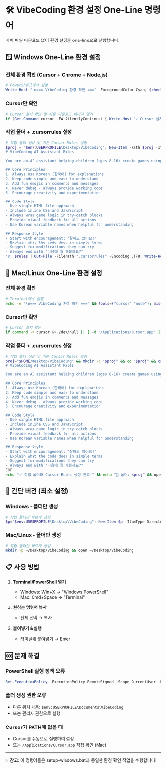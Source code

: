 # 🛠️ VibeCoding 환경 설정 One-Line 명령어

배치 파일 다운로드 없이 환경 설정을 one-line으로 실행합니다.

## 🪟 Windows One-Line 환경 설정

### 전체 환경 확인 (Cursor + Chrome + Node.js)
```powershell
# PowerShell에서 실행
Write-Host "`n=== VibeCoding 환경 확인 ===" -ForegroundColor Cyan; $checks = @{Cursor = (Get-Command cursor -EA SilentlyContinue) -ne $null; Chrome = (Test-Path "${env:ProgramFiles}\Google\Chrome\Application\chrome.exe") -or (Test-Path "${env:ProgramFiles(x86)}\Google\Chrome\Application\chrome.exe"); NodeJS = (Get-Command node -EA SilentlyContinue) -ne $null}; foreach ($tool in $checks.Keys) { if ($checks[$tool]) { Write-Host "✓ $tool 설치됨" -ForegroundColor Green } else { Write-Host "✗ $tool 미설치" -ForegroundColor Red; if ($tool -eq "Cursor") { Start-Process "https://cursor.com" } elseif ($tool -eq "NodeJS") { Start-Process "https://nodejs.org" } } }; if ($checks.Values -contains $false) { Write-Host "`n필요한 도구를 설치 후 다시 실행하세요!" -ForegroundColor Yellow } else { Write-Host "`n✅ 모든 도구가 준비되었습니다!" -ForegroundColor Green }
```

### Cursor만 확인
```powershell
# Cursor 설치 확인 및 자동 다운로드 페이지 열기
if (Get-Command cursor -EA SilentlyContinue) { Write-Host "✓ Cursor 설치됨" -ForegroundColor Green } else { Write-Host "✗ Cursor 미설치 - 다운로드 페이지를 엽니다..." -ForegroundColor Yellow; Start-Process "https://cursor.com" }
```

### 작업 폴더 + .cursorrules 설정
```powershell
# 작업 폴더 생성 및 기본 Cursor Rules 설정
$proj = "$env:USERPROFILE\Desktop\VibeCoding"; New-Item -Path $proj -ItemType Directory -Force | Out-Null; Set-Location $proj; $rules = @'
# VibeCoding AI Assistant Rules

You are an AI assistant helping children (ages 8-16) create games using HTML5 Canvas.

## Core Principles
1. Always use Korean (한국어) for explanations
2. Keep code simple and easy to understand
3. Add fun emojis in comments and messages
4. Never debug - always provide working code
5. Encourage creativity and experimentation

## Code Style
- Use single HTML file approach
- Include inline CSS and JavaScript
- Always wrap game logic in try-catch blocks
- Provide visual feedback for all actions
- Use Korean variable names when helpful for understanding

## Response Style
- Start with encouragement: "잘하고 있어요!" 
- Explain what the code does in simple terms
- Suggest fun modifications they can try
- Always end with "다음에 뭘 해볼까요?"
'@; $rules | Out-File -FilePath ".cursorrules" -Encoding UTF8; Write-Host "✅ 작업 폴더와 Cursor Rules 생성 완료!" -ForegroundColor Green; Write-Host "📁 폴더: $proj" -ForegroundColor Yellow; Start-Process explorer.exe $proj
```

## 🍎 Mac/Linux One-Line 환경 설정

### 전체 환경 확인
```bash
# Terminal에서 실행
echo -e "\n=== VibeCoding 환경 확인 ===" && tools=("cursor" "node"); missing=0; for tool in "${tools[@]}"; do if command -v $tool &> /dev/null || [ -d "/Applications/Cursor.app" ]; then echo "✓ $tool 설치됨"; else echo "✗ $tool 미설치"; ((missing++)); [ "$tool" = "cursor" ] && open "https://cursor.com"; [ "$tool" = "node" ] && open "https://nodejs.org"; fi; done; [ $missing -eq 0 ] && echo -e "\n✅ 모든 도구가 준비되었습니다!" || echo -e "\n필요한 도구를 설치 후 다시 실행하세요!"
```

### Cursor만 확인
```bash
# Cursor 설치 확인
if command -v cursor &> /dev/null || [ -d "/Applications/Cursor.app" ]; then echo "✓ Cursor 설치됨"; else echo "✗ Cursor 미설치 - 다운로드 페이지를 엽니다..." && open "https://cursor.com"; fi
```

### 작업 폴더 + .cursorrules 설정
```bash
# 작업 폴더 생성 및 기본 Cursor Rules 설정
proj="$HOME/Desktop/VibeCoding" && mkdir -p "$proj" && cd "$proj" && cat > .cursorrules << 'EOF'
# VibeCoding AI Assistant Rules

You are an AI assistant helping children (ages 8-16) create games using HTML5 Canvas.

## Core Principles
1. Always use Korean (한국어) for explanations
2. Keep code simple and easy to understand
3. Add fun emojis in comments and messages
4. Never debug - always provide working code
5. Encourage creativity and experimentation

## Code Style
- Use single HTML file approach
- Include inline CSS and JavaScript
- Always wrap game logic in try-catch blocks
- Provide visual feedback for all actions
- Use Korean variable names when helpful for understanding

## Response Style
- Start with encouragement: "잘하고 있어요!" 
- Explain what the code does in simple terms
- Suggest fun modifications they can try
- Always end with "다음에 뭘 해볼까요?"
EOF
echo "✅ 작업 폴더와 Cursor Rules 생성 완료!" && echo "📁 폴더: $proj" && open "$proj"
```

## 🎯 간단 버전 (최소 설정)

### Windows - 폴더만 생성
```powershell
# 작업 폴더만 빠르게 생성
$p="$env:USERPROFILE\Desktop\VibeCoding"; New-Item $p -ItemType Directory -Force | Out-Null; Start-Process explorer $p
```

### Mac/Linux - 폴더만 생성
```bash
# 작업 폴더만 빠르게 생성
mkdir -p ~/Desktop/VibeCoding && open ~/Desktop/VibeCoding
```

## 📋 사용 방법

1. **Terminal/PowerShell 열기**
   - Windows: Win+X → "Windows PowerShell"
   - Mac: Cmd+Space → "Terminal"

2. **원하는 명령어 복사**
   - 전체 선택 → 복사

3. **붙여넣기 & 실행**
   - 터미널에 붙여넣기 → Enter

## 🆘 문제 해결

### PowerShell 실행 정책 오류
```powershell
Set-ExecutionPolicy -ExecutionPolicy RemoteSigned -Scope CurrentUser -Force
```

### 폴더 생성 권한 오류
- 다른 위치 사용: `$env:USERPROFILE\Documents\VibeCoding`
- 또는 관리자 권한으로 실행

### Cursor가 PATH에 없을 때
- Cursor를 수동으로 실행하여 설정
- 또는 `/Applications/Cursor.app` 직접 확인 (Mac)

---

💡 **참고**: 이 명령어들은 setup-windows.bat과 동일한 환경 확인 작업을 수행합니다!